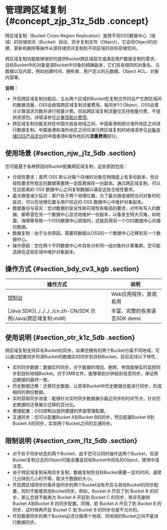 # 管理跨区域复制 {#concept_zjp_31z_5db .concept}

跨区域复制（Bucket Cross-Region Replication）是跨不同OSS数据中心（地域）的存储空间（Bucket）自动、异步复制文件（Object），它会将Object的创建、更新和删除等操作从源存储空间复制到不同区域的目标存储空间。

跨区域复制功能能够很好的提供Bucket跨区域容灾或满足用户数据复制的需求。目标Bucket中的对象是源Bucket中对象的精确副本，它们具有相同的对象名、元数据以及内容，例如创建时间、拥有者、用户定义的元数据、Object ACL、对象内容等。

**说明：** 

-   开启跨区域复制功能后，主从两个区域的Bucket在复制文件时会产生跨区域间的数据流量，OSS会收取跨区域复制流量费用。每同步1个Object，OSS会累计计算请求次数并进行按量计费。目前跨区域复制流量仅支持按量付费，不提供资源包。详情请参见[计量项和计费项](计量项和计费项../DNOSS11816720/ZH-CN_TP_4320_V20.dita#concept_n4t_mwg_tdb/section_gcg_nqt_lgb)。
-   跨区域复制功能支持在中国大陆各地域之间、中国香港和部分海外地区之间进行数据复制。中国香港和海外地区之间可进行跨区域复制的地域请参见[对象存储OSS产品定价](https://www.aliyun.com/price/product?#/oss/detail)的中国香港&海外地区的**流量费用**部分。

## 使用场景 {#section_njw_j1z_5db .section}

您可能基于各种原因对Bucket配置跨区域复制，这些原因包括：

-   合规性要求：虽然 OSS 默认对每个存储的对象在物理盘上有多份副本，但合规性要求所规定的数据需要跨一定距离保存一份副本。通过跨区域复制，可以在远距离的 OSS 数据中心之间复制数据以满足这些合规性要求。
-   最大限度减少延迟：客户处于两个地理位置。为了最大限度缩短访问对象时的延迟，可以在地理位置与用户较近的 OSS 数据中心中维护对象副本。
-   数据备份与容灾：您对数据的安全性和可用性有极高的要求，对所有写入的数据，都希望在另一个数据中心显式地维护一份副本，以备发生特大灾难，如地震、海啸等导致一个OSS数据中心损毁时，还能启用另一个OSS数据中心的备份数据。
-   数据复制：由于业务原因，需要将数据从OSS的一个数据中心迁移到另一个数据中心。
-   操作原因：您在两个不同数据中心中具有分析同一组对象的计算集群。您可能选择在这些区域中维护对象副本。

## 操作方式 {#section_bdy_cv3_kgb .section}

|操作方式|说明|
|----|--|
|[控制台](../../../../cn.zh-CN/控制台用户指南/管理存储空间/设置跨区域复制.md#)|Web应用程序，直观易用|
|[Java SDK](../../../../cn.zh-CN/SDK 示例/Java/跨区域复制.md#)|丰富、完整的各类语言SDK demo|

## 使用说明 {#section_otr_k1z_5db .section}

跨区域复制支持异名Bucket的同步。如果您拥有的两个Bucket分属不同地域，可以通过配置同步将源Bucket的数据实时同步到目标Bucket。目前支持以下特性：

-   实时同步数据：数据实时同步，对于数据的增加、删除、修改能够实时监控同步到目标地域Bucket。对于2MB文件，能够做到分钟级别信息同步，保证两边数据的最终一致。
-   历史数据迁移：迁移历史数据，让原来Bucket中历史数据也能进行同步，形成相同的两份数据。
-   实时获取同步进度：能够针对实时同步数据展示最近同步的时间节点，针对历史数据的迁移展示迁移的百分比。
-   便捷配置：OSS控制台提供便捷的界面管理配置。
-   互通同步：您可以配置Bucket A到Bucket B的同步，然后配置Bucket B到Bucket A的同步，实现两个Bucket之间的互通同步。

## 限制说明 {#section_cxm_l1z_5db .section}

-   对于处于同步状态的两个Bucket，由于您可以同时操作这两个Bucket，但源Bucket复制过去的Object可能会覆盖目标Bucket中同名的Object，使用中请注意。
-   由于跨区域复制采用异步复制，数据复制到目标Bucket需要一定的时间，通常几分钟到几小时不等，取决于数据的大小。
-   开启跨区域同步的条件是同步的两个Bucket没有开启与其他Bucket的同步配置，同时不能被其他Bucket同步。例如，Bucket A 开启了到 Bucket B 的同步，那么您就不能再为 Bucket A 开启到 Bucket C 的同步，除非先删除 Bucket A到Bucket B 的同步配置。同理，若 Bucket A 开启了到 Bucket B 的同步，这时候再开启 Bucket C 到 Bucket B 的同步也是不允许的。
-   开启数据同步的两个Bucket必须分属两个地域，同地域的Bucket之间不能进行数据同步。


